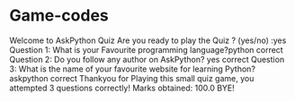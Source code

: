 # Game-codes
Welcome to AskPython Quiz
Are you ready to play the Quiz ? (yes/no) :yes
Question 1: What is your Favourite programming language?python
correct
Question 2: Do you follow any author on AskPython? yes
correct
Question 3: What is the name of your favourite website for learning Python?askpython
correct
Thankyou for Playing this small quiz game, you attempted 3 questions correctly!
Marks obtained: 100.0
BYE!
